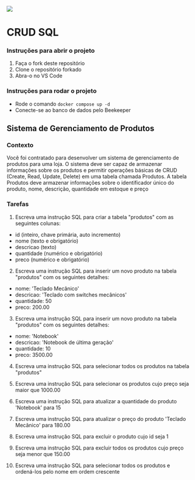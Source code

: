 ![](https://i.imgur.com/xG74tOh.png)

# CRUD SQL

### Instruções para abrir o projeto

1. Faça o fork deste repositório
2. Clone o repositório forkado
3. Abra-o no VS Code

### Instruções para rodar o projeto

- Rode o comando `docker compose up -d`
- Conecte-se ao banco de dados pelo Beekeeper

## Sistema de Gerenciamento de Produtos

### Contexto

Você foi contratado para desenvolver um sistema de gerenciamento de produtos para uma loja. O sistema deve ser capaz de armazenar informações sobre os produtos e permitir operações básicas de CRUD (Create, Read, Update, Delete) em uma tabela chamada Produtos. A tabela Produtos deve armazenar informações sobre o identificador único do produto, nome, descrição, quantidade em estoque e preço

### Tarefas

1. Escreva uma instrução SQL para criar a tabela "produtos" com as seguintes colunas:

- id (inteiro, chave primária, auto incremento)
- nome (texto e obrigatório)
- descricao (texto)
- quantidade (numérico e obrigatório)
- preco (numérico e obrigatório)

2. Escreva uma instrução SQL para inserir um novo produto na tabela "produtos" com os seguintes detalhes:

- nome: 'Teclado Mecânico'
- descricao: 'Teclado com switches mecânicos'
- quantidade: 50
- preco: 200.00

3. Escreva uma instrução SQL para inserir um novo produto na tabela "produtos" com os seguintes detalhes:

- nome: 'Notebook'
- descricao: 'Notebook de última geração'
- quantidade: 10
- preco: 3500.00


4. Escreva uma instrução SQL para selecionar todos os produtos na tabela "produtos"

5. Escreva uma instrução SQL para selecionar os produtos cujo preço seja maior que 1000.00

6. Escreva uma instrução SQL para atualizar a quantidade do produto 'Notebook' para 15

7. Escreva uma instrução SQL para atualizar o preço do produto 'Teclado Mecânico' para 180.00

8. Escreva uma instrução SQL para excluir o produto cujo id seja 1

9. Escreva uma instrução SQL para excluir todos os produtos cujo preço seja menor que 150.00

10. Escreva uma instrução SQL para selecionar todos os produtos e ordená-los pelo nome em ordem crescente


